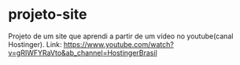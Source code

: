 # projeto-site
Projeto de um site que aprendi a partir de um vídeo no youtube(canal Hostinger).
Link: https://www.youtube.com/watch?v=gRIWFYRaVto&ab_channel=HostingerBrasil
